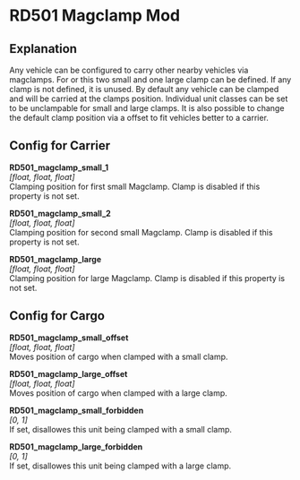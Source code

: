 RD501 Magclamp Mod
======

Explanation
------

Any vehicle can be configured to carry other nearby vehicles via magclamps.
For or this two small and one large clamp can be defined.
If any clamp is not defined, it is unused.
By default any vehicle can be clamped and will be carried at the clamps position.
Individual unit classes can be set to be unclampable for small and large clamps.
It is also possible to change the default clamp position via a offset to fit vehicles better to a carrier.



Config for Carrier
------

**RD501_magclamp_small_1**<br>
*[float, float, float]*<br>
Clamping position for first small Magclamp. Clamp is disabled if this property is not set.

**RD501_magclamp_small_2**<br>
*[float, float, float]*<br>
Clamping position for second small Magclamp. Clamp is disabled if this property is not set.

**RD501_magclamp_large**<br>
*[float, float, float]*<br>
Clamping position for large Magclamp. Clamp is disabled if this property is not set.


Config for Cargo
------

**RD501_magclamp_small_offset**<br>
*[float, float, float]*<br>
Moves position of cargo when clamped with a small clamp.

**RD501_magclamp_large_offset**<br>
*[float, float, float]*<br>
Moves position of cargo when clamped with a large clamp.

**RD501_magclamp_small_forbidden**<br>
*[0, 1]*<br>
If set, disallowes this unit being clamped with a small clamp.

**RD501_magclamp_large_forbidden**<br>
*[0, 1]*<br>
If set, disallowes this unit being clamped with a large clamp.